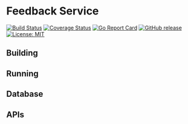 # Feedback Service
[![Build Status](https://travis-ci.org/Piszmog/feedback-service.svg?branch=master)](https://travis-ci.org/Piszmog/feedback-service)
[![Coverage Status](https://coveralls.io/repos/github/Piszmog/feedback-service/badge.svg?branch=master)](https://coveralls.io/github/Piszmog/feedback-service?branch=master)
[![Go Report Card](https://goreportcard.com/badge/github.com/Piszmog/feedback-service)](https://goreportcard.com/report/github.com/Piszmog/feedback-service)
[![GitHub release](https://img.shields.io/github/release/Piszmog/feedback-service.svg)](https://github.com/Piszmog/feedback-service/releases/latest)
[![License: MIT](https://img.shields.io/badge/License-MIT-yellow.svg)](https://opensource.org/licenses/MIT)

## Building

## Running

## Database

## APIs